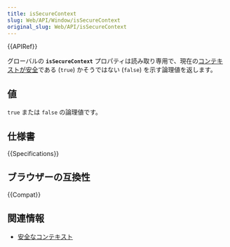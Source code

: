 ```yaml
---
title: isSecureContext
slug: Web/API/Window/isSecureContext
original_slug: Web/API/isSecureContext
---
```


{{APIRef}}

グローバルの **`isSecureContext`** プロパティは読み取り専用で、現在の[コンテキストが安全](/ja/docs/Web/Security/Secure_Contexts)である (`true`) かそうではない (`false`) を示す論理値を返します。

## 値

`true` または `false` の論理値です。

## 仕様書

{{Specifications}}

## ブラウザーの互換性

{{Compat}}

## 関連情報

- [安全なコンテキスト](/ja/docs/Web/Security/Secure_Contexts)
